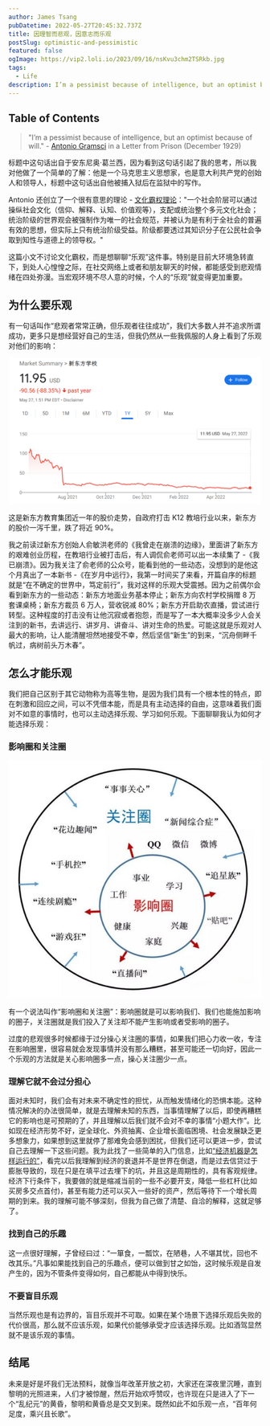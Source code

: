 ```yaml
---
author: James Tsang
pubDatetime: 2022-05-27T20:45:32.737Z
title: 因理智而悲观，因意志而乐观
postSlug: optimistic-and-pessimistic
featured: false
ogImage: https://vip2.loli.io/2023/09/16/nsKvu3chm2TSRkb.jpg
tags:
  - Life
description: I’m a pessimist because of intelligence, but an optimist because of will. - Antonio Gramsci in a Letter from Prison (December 1929) 这句话出自于安东尼奥·葛兰西，因为看到这句话引起了我的思考，所以我对他做了一个简单的了解：他是一个马克思主义思想家，也是意大利共产党的创始人和领导人，标题中这句话出自他被捕入狱后在监狱中的写作。
---
```


## Table of Contents

> "I’m a pessimist because of intelligence, but an optimist because of will." - [Antonio Gramsci](https://en.wikipedia.org/wiki/Antonio_Gramsci) in a Letter from Prison (December 1929)

标题中这句话出自于安东尼奥·葛兰西，因为看到这句话引起了我的思考，所以我对他做了一个简单的了解：他是一个马克思主义思想家，也是意大利共产党的创始人和领导人，标题中这句话出自他被捕入狱后在监狱中的写作。

Antonio 还创立了一个很有意思的理论 - [文化霸权理论](https://en.wikipedia.org/wiki/Cultural_hegemony)："一个社会阶层可以通过操纵社会文化（信仰、解释、认知、价值观等），支配或统治整个多元文化社会；统治阶级的世界观会被强制作为唯一的社会规范，并被认为是有利于全社会的普遍有效的思想，但实际上只有统治阶级受益。阶级都要透过其知识分子在公民社会争取到知性与道德上的领导权。"

这篇小文不讨论文化霸权，而是想聊聊“乐观”这件事。特别是目前大环境急转直下，到处人心惶惶之际，在社交网络上或者和朋友聊天的时候，都能感受到悲观情绪在四处弥漫。当宏观环境不尽人意的时候，个人的“乐观”就变得更加重要。

## 为什么要乐观

有一句话叫作“悲观者常常正确，但乐观者往往成功”，我们大多数人并不追求所谓成功，更多只是想经营好自己的生活，但我仍然从一些我佩服的人身上看到了乐观对他们的影响：

![Untitled](./Untitled.png)

这是新东方教育集团近一年的股价走势，自政府打击 K12 教培行业以来，新东方的股价一泻千里，跌了将近 90%。

我之前读过新东方创始人俞敏洪老师的《我曾走在崩溃的边缘》，里面讲了新东方的艰难创业历程，在教培行业被打击后，有人调侃俞老师可以出一本续集了 -《我已崩溃》。因为我关注了俞老师的公众号，能看到他的一些动态，没想到的是他这个月真出了一本新书 -《在岁月中远行》，我第一时间买了来看，开篇自序的标题就是“在不确定的世界中，笃定前行”，我对这样的乐观大受震撼。因为之前偶尔会看到新东方的一些动态：新东方地面业务基本停止；新东方向农村学校捐赠 8 万套课桌椅；新东方裁员 6 万人，营收锐减 80%；新东方开启助农直播，尝试进行转型。这种程度的打击没有让他沉寂或者抱怨，而是写了一本大概率没多少人会关注到的新书，去讲远行、讲岁月、讲奋斗、讲对生命的热爱。可能这就是乐观对人最大的影响，让人能清醒坦然地接受不幸，然后坚信“新生”的到来，“沉舟侧畔千帆过，病树前头万木春”。

## 怎么才能乐观

我们把自己区别于其它动物称为高等生物，是因为我们具有一个根本性的特点，即在刺激和回应之间，可以不凭借本能，而是具有主动选择的自由，这意味着我们面对不如意的事情时，也可以主动选择乐观、学习如何乐观。下面聊聊我认为如何才能选择乐观：

### 影响圈和关注圈

![Untitled](./Untitled-1.png)

有一个说法叫作“影响圈和关注圈”：影响圈就是可以影响我们、我们也能施加影响的圈子，关注圈就是我们投入了关注却不能产生影响或者受影响的圈子。

过度的悲观很多时候都缘于过分操心关注圈的事情，如果我们把心力收一收，专注在影响圈里，很容易就会发现事情并没有那么糟糕，甚至可能还一切向好，因此一个乐观的方法就是关心影响圈多一点，操心关注圈少一点。

### 理解它就不会过分担心

面对未知时，我们会有对未来不确定性的担忧，从而触发情绪化的恐惧本能。这种情况解决的办法很简单，就是去理解未知的东西，当事情理解了以后，即使再糟糕它的影响也是可预期的了，并且理解以后我们就不会对不幸的事情“小题大作”。比如现在经济形势不好，逆全球化、外资抽离、企业增长面临困境、社会发展缺乏更多想象力，如果想到这里就停了那难免会感到困扰，但我们还可以更进一步，尝试自己去理解一下这些问题。我为此找了一些简单的入门信息，比如[“经济机器是怎样运行的”](https://www.youtube.com/watch?v=rFV7wdEX-Mo)，看完以后我理解到经济的衰退并不是世界在倒退，而是过去信贷过于膨胀导致的，现在只是在填平过去埋下的坑，并且这是周期性的，具有客观规律。经济下行条件下，我要做的就是缩减当前的一些不必要开支，降低一些杠杆(比如买房多交点首付)，甚至有能力还可以买入一些好的资产，然后等待下一个增长周期的到来。我的理解可能不够深刻，但我为自己做了清楚、自洽的解释，这就足够了。

### 找到自己的乐趣

这一点很好理解，子曾经曰过：“一箪食，一瓢饮，在陋巷，人不堪其忧，回也不改其乐。”凡事如果能找到自己的乐趣点，便可以做到甘之如饴，这时候乐观是自发产生的，因为不管条件变得如何，自己都能从中得到快乐。

### 不要盲目乐观

当然乐观也是有边界的，盲目乐观并不可取。如果在某个场景下选择乐观后失败的代价很高，那么就不应该乐观，如果代价能够承受才应该选择乐观。比如酒驾显然就不是该乐观的事情。

## 结尾

未来是好是坏我们无法预料，就像当年改革开放之初，大家还在深夜里沉睡，直到黎明的光照进来，人们才被惊醒，然后开始欢呼赞叹，也许现在只是进入了下一个“乱纪元”的黄昏，黎明和黄昏总是交叉到来。既然如此不如乐观一点，“百年何足度，乘兴且长歌”。
